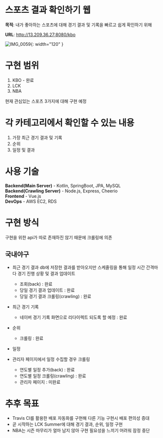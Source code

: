 


# 스포츠 결과 확인하기 웹

**목적**: 내가 좋아하는 스포츠에 대해 경기 결과 및 기록을 빠르고 쉽게 확인하기 위해

**URL**: http://13.209.36.27:8080/kbo

![IMG_0059](https://user-images.githubusercontent.com/71641938/173333697-d34a4669-f840-4ef3-b7e9-afab2d35f38a.jpg){: width="120" }


# 구현 범위
1. KBO - 완료
2. LCK
3. NBA

현재 관심있는 스포츠 3가지에 대해 구현 예정

# 각 카테고리에서 확인할 수 있는 내용
1. 가장 최근 경기 결과 및 기록
2. 순위
3. 일정 및 결과


# 사용 기술
**Backend(Main Server)** - Kotlin, SpringBoot, JPA, MySQL   
**Backend(Crawling Server)** - Node.js, Express, Cheerio   
**Frontend** - Vue.js   
**DevOps** - AWS EC2, RDS   

# 구현 방식
구현을 위한 api가 따로 존재하진 않기 때문에 크롤링에 의존

## 국내야구
- 최근 경기 결과
db에 저장한 결과를 받아오지만 스케줄링을 통해 일정 시간 간격마다 경기 진행 상황 및 결과 업데이트
	- 조회(back) : 완료
	- 당일 경기 결과 업데이트 : 완료
	- 당일 경기 결과 크롤링(crawling) : 완료
- 최근 경기 기록
	- 네이버 경기 기록 화면으로 리다이렉트 되도록 할 예정 : 완료
- 순위
	 - 크롤링 : 완료
- 일정
 
- 관리자 페이지에서 일정 수집할 경우 크롤링
  - 연도별 일정 추가(back) : 완료
  - 연도별 일정 크롤링(crawling) : 완료
  - 관리자 페이지 : 미완료

# 추후 목표
- Travis CI를 활용한 배포 자동화를 구현해 다른 기능 구현시 배포 편의성 증대
- 곧 시작하는 LCK Summer에 대해 경기 결과, 순위, 일정 구현
- NBA는 시즌 마무리가 얼마 남지 않아 구현 필요성을 느끼기 어려워 잠정 중단

